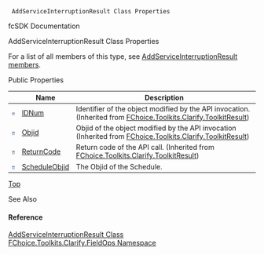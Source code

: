 ﻿     AddServiceInterruptionResult Class Properties                                                   

fcSDK Documentation

AddServiceInterruptionResult Class Properties

For a list of all members of this type, see [AddServiceInterruptionResult members](FChoice.Toolkits.Clarify~FChoice.Toolkits.Clarify.FieldOps.AddServiceInterruptionResult_members.md).

Public Properties

|   | Name | Description |
| --- | --- | --- |
| ![Public Property](dotnetimages/publicProperty.png) | [IDNum](FChoice.Toolkits.Clarify~FChoice.Toolkits.Clarify.ToolkitResult~IDNum.md) | Identifier of the object modified by the API invocation. (Inherited from [FChoice.Toolkits.Clarify.ToolkitResult](FChoice.Toolkits.Clarify~FChoice.Toolkits.Clarify.ToolkitResult.md)) |
| ![Public Property](dotnetimages/publicProperty.png) | [Objid](FChoice.Toolkits.Clarify~FChoice.Toolkits.Clarify.ToolkitResult~Objid.md) | Objid of the object modified by the API invocation (Inherited from [FChoice.Toolkits.Clarify.ToolkitResult](FChoice.Toolkits.Clarify~FChoice.Toolkits.Clarify.ToolkitResult.md)) |
| ![Public Property](dotnetimages/publicProperty.png) | [ReturnCode](FChoice.Toolkits.Clarify~FChoice.Toolkits.Clarify.ToolkitResult~ReturnCode.md) | Return code of the API call. (Inherited from [FChoice.Toolkits.Clarify.ToolkitResult](FChoice.Toolkits.Clarify~FChoice.Toolkits.Clarify.ToolkitResult.md)) |
| ![Public Property](dotnetimages/publicProperty.png) | [ScheduleObjid](FChoice.Toolkits.Clarify~FChoice.Toolkits.Clarify.FieldOps.AddServiceInterruptionResult~ScheduleObjid.md) | The Objid of the Schedule.   |

[Top](#top)

See Also

#### Reference

[AddServiceInterruptionResult Class](FChoice.Toolkits.Clarify~FChoice.Toolkits.Clarify.FieldOps.AddServiceInterruptionResult.md)  
[FChoice.Toolkits.Clarify.FieldOps Namespace](FChoice.Toolkits.Clarify~FChoice.Toolkits.Clarify.FieldOps_namespace.md)